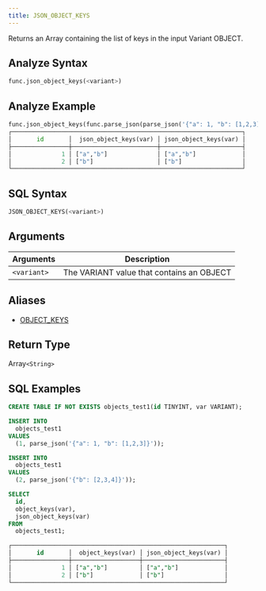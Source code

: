 ```yaml
---
title: JSON_OBJECT_KEYS
---
```


Returns an Array containing the list of keys in the input Variant OBJECT.


## Analyze Syntax

```python
func.json_object_keys(<variant>)
```

## Analyze Example

```python
func.json_object_keys(func.parse_json(parse_json('{"a": 1, "b": [1,2,3]}')), func.json_object_keys(func.parse_json(parse_json('{"b": [2,3,4]}'))
┌─────────────────────────────────────────────────────────────────┐
│       id       │  json_object_keys(var) │ json_object_keys(var) │
├────────────────┼────────────────────────┼───────────────────────┤
│              1 │ ["a","b"]              │ ["a","b"]             │
│              2 │ ["b"]                  │ ["b"]                 │
└─────────────────────────────────────────────────────────────────┘
```

## SQL Syntax

```sql
JSON_OBJECT_KEYS(<variant>)
```

## Arguments

| Arguments   | Description                               |
|-------------|-------------------------------------------|
| `<variant>` | The VARIANT value that contains an OBJECT |

## Aliases

- [OBJECT_KEYS](object-keys)

## Return Type

Array`<String>`

## SQL Examples

```sql
CREATE TABLE IF NOT EXISTS objects_test1(id TINYINT, var VARIANT);

INSERT INTO
  objects_test1
VALUES
  (1, parse_json('{"a": 1, "b": [1,2,3]}'));

INSERT INTO
  objects_test1
VALUES
  (2, parse_json('{"b": [2,3,4]}'));

SELECT
  id,
  object_keys(var),
  json_object_keys(var)
FROM
  objects_test1;

┌────────────────────────────────────────────────────────────┐
│       id       │  object_keys(var) │ json_object_keys(var) │
├────────────────┼───────────────────┼───────────────────────┤
│              1 │ ["a","b"]         │ ["a","b"]             │
│              2 │ ["b"]             │ ["b"]                 │
└────────────────────────────────────────────────────────────┘
```